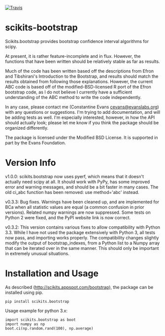 [![Travis](https://travis-ci.org/cgevans/scikits-bootstrap.svg?branch=master)](https://travis-ci.org/cgevans/scikits-bootstrap)

scikits-bootstrap
=================

Scikits.bootstrap provides bootstrap confidence interval algorithms for scipy.

At present, it is rather feature-incomplete and in flux. However, the functions
that have been written should be relatively stable as far as results.

Much of the code has been written based off the descriptions from Efron and
Tibshirani's Introduction to the Bootstrap, and results should match the results
obtained from following those explanations. However, the current ABC code is
based off of the modified-BSD-licensed R port of the Efron bootstrap code, as
I do not believe I currently have a sufficient understanding of the ABC method
to write the code independently.

In any case, please contact me (Constantine Evans <cevans@evanslabs.org>) with
any questions or suggestions. I'm trying to add documentation, and will
be adding tests as well. I'm especially interested, however, in how the API
should actually look; please let me know if you think the package should be
organized differently.

The package is licensed under the Modified BSD License. It is supported in part
by the Evans Foundation.

Version Info
============

v1.0.0: scikits.bootstrap now uses pyerf, which means that it doesn't actually
        need scipy at all.  It should work with PyPy, has some improved error
		and warning messages, and should be a bit faster in many cases.  The old
		ci_abc function has been removed: use method='abc' instead.

v0.3.3: Bug fixes.  Warnings have been cleaned up, and are implemented for BCa
        when all statistic values are equal (a common confusion in prior versions).
		Related numpy warnings are now suppressed.  Some tests on Python 2 were
		fixed, and the PyPI website link is now correct.

v0.3.2: This version contains various fixes to allow compatibility with Python
        3.3. While I have not used the package extensively with Python 3, all
        tests now pass, and importing works properly. The compatibility changes
        slightly modify the output of bootstrap_indexes, from a Python list to
        a Numpy array that can be iterated over in the same manner. This should
        only be important in extremely unusual situations.



Installation and Usage
======================
As described (<http://scikits.appspot.com/bootstrap>), the package can be installed using pip.

`pip install scikits.bootstrap`

Usage example for python 3.x:

```
import scikits.bootstrap as boot
import numpy as np
boot.ci(np.random.rand(100), np.average)
```
